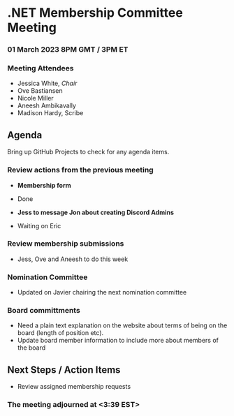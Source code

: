 # .NET Membership Committee Meeting

### 01 March 2023 8PM GMT / 3PM ET 

### Meeting Attendees

* Jessica White, *Chair*
* Ove Bastiansen
* Nicole Miller
* Aneesh Ambikavally
* Madison Hardy, Scribe

## Agenda

Bring up GitHub Projects to check for any agenda items.

### **Review actions from the previous meeting**

* **Membership form**
- Done

* **Jess to message Jon about creating Discord Admins**

- Waiting on Eric 

### **Review membership submissions**

- Jess, Ove and Aneesh to do this week

### **Nomination Committee**

- Updated on Javier chairing the next nomination committee

### **Board committments** 

- Need a plain text explanation on the website about terms of being on the board (length of position etc).
- Update board member information to include more about members of the board

## Next Steps / Action Items

* Review assigned membership requests

### The meeting adjourned at <3:39 EST>